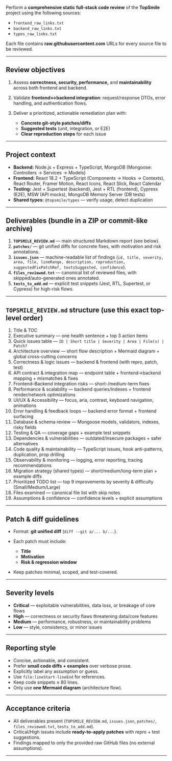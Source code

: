 Perform a **comprehensive static full-stack code review** of the **TopSmile** project using the following sources:

* `frontend_raw_links.txt`
* `backend_raw_links.txt`
* `types_raw_links.txt`

Each file contains **raw.githubusercontent.com** URLs for every source file to be reviewed.

---

## Review objectives

1. Assess **correctness, security, performance,** and **maintainability** across both frontend and backend.
2. Validate **frontend↔backend integration**: request/response DTOs, error handling, and authentication flows.
3. Deliver a prioritized, actionable remediation plan with:

   * **Concrete git-style patches/diffs**
   * **Suggested tests** (unit, integration, or E2E)
   * **Clear reproduction steps** for each issue

---

## Project context

* **Backend:** Node.js + Express + TypeScript, MongoDB (Mongoose: Controllers → Services → Models)
* **Frontend:** React 18.2 + TypeScript (Components → Hooks → Contexts), React Router, Framer Motion, React Icons, React Slick, React Calendar
* **Testing:** Jest + Supertest (backend), Jest + RTL (frontend), Cypress (E2E), MSW (API mocks), MongoDB Memory Server (DB tests)
* **Shared types:** `@topsmile/types` — verify usage, detect duplication

---

## Deliverables (bundle in a ZIP or commit-like archive)

1. **`TOPSMILE_REVIEW.md`** — main structured Markdown report (see below).
2. **`patches/`** — git unified diffs for concrete fixes, with motivation and risk annotations.
3. **`issues.json`** — machine-readable list of findings (`id, title, severity, area, file, lineRange, description, reproduction, suggestedFixPatchRef, testsSuggested, confidence`).
4. **`files_reviewed.txt`** — canonical list of reviewed files, with skipped/auto-generated ones annotated.
5. **`tests_to_add.md`** — explicit test snippets (Jest, RTL, Supertest, or Cypress) for high-risk flows.

---

## `TOPSMILE_REVIEW.md` structure (use this exact top-level order)

1. Title & TOC
2. Executive summary — one health sentence + top 3 action items
3. Quick issues table — `ID | Short title | Severity | Area | File(s) | Patch?`
4. Architecture overview — short flow description + Mermaid diagram + global cross-cutting concerns
5. Correctness & logic issues — backend & frontend (with repro, patch, test)
6. API contract & integration map — endpoint table + frontend→backend mapping + mismatches & fixes
7. Frontend–Backend integration risks — short-/medium-term fixes
8. Performance & scalability — backend queries/indexes + frontend render/network optimizations
9. UI/UX & Accessibility — focus, aria, contrast, keyboard navigation, animations
10. Error handling & feedback loops — backend error format + frontend surfacing
11. Database & schema review — Mongoose models, validators, indexes, risky fields
12. Testing & QA — coverage gaps + example test snippets
13. Dependencies & vulnerabilities — outdated/insecure packages + safer alternatives
14. Code quality & maintainability — TypeScript issues, hook anti-patterns, duplication, prop drilling
15. Observability & monitoring — logging, error reporting, tracing recommendations
16. Migration strategy (shared types) — short/medium/long-term plan + example diffs
17. Prioritized TODO list — top 9 improvements by severity & difficulty (Small/Medium/Large)
18. Files examined — canonical file list with skip notes
19. Assumptions & confidence — confidence levels + explicit assumptions

---

## Patch & diff guidelines

* Format: **git unified diff** (`diff --git a/... b/...`).
* Each patch must include:

  * **Title**
  * **Motivation**
  * **Risk & regression window**
* Keep patches minimal, scoped, and test-covered.

---

## Severity levels

* **Critical** — exploitable vulnerabilities, data loss, or breakage of core flows
* **High** — correctness or security flaws threatening data/core features
* **Medium** — performance, robustness, or maintainability problems
* **Low** — style, consistency, or minor issues

---

## Reporting style

* Concise, actionable, and consistent.
* Prefer **small code diffs + examples** over verbose prose.
* Explicitly label any assumption or guess.
* Use `file:lineStart-lineEnd` for references.
* Keep code snippets ≤ 80 lines.
* Only use **one Mermaid diagram** (architecture flow).

---

## Acceptance criteria

* All deliverables present (`TOPSMILE_REVIEW.md`, `issues.json`, `patches/`, `files_reviewed.txt`, `tests_to_add.md`).
* Critical/High issues include **ready-to-apply patches** with repro + test suggestions.
* Findings mapped to only the provided raw GitHub files (no external assumptions).

---

